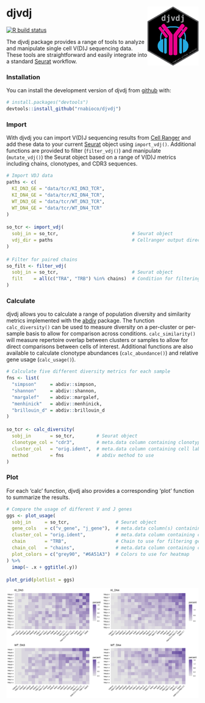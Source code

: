 
# **djvdj** <img src="man/figures/djvdj-logo-dark-3.png" align="right" height="155">

<!-- badges: start -->

[![R build
status](https://github.com/rnabioco/djvdj/workflows/R-CMD-check/badge.svg)](https://github.com/rnabioco/djvdj/actions)
<!-- badges: end -->

The djvdj package provides a range of tools to analyze and manipulate
single cell V(D)J sequencing data. These tools are straightforward and
easily integrate into a standard [Seurat](https://satijalab.org/seurat/)
workflow.

### **Installation**

You can install the development version of djvdj from
[github](https://github.com/rnabioco/djvdj) with:

``` r
# install.packages("devtools")
devtools::install_github("rnabioco/djvdj")
```

### **Import**

With djvdj you can import V(D)J sequencing results from [Cell
Ranger](https://support.10xgenomics.com/single-cell-vdj/software/pipelines/latest/using/vdj#header)
and add these data to your current
[Seurat](https://satijalab.org/seurat/) object using `import_vdj()`.
Additional functions are provided to filter (`filter_vdj()`) and
manipulate (`mutate_vdj()`) the Seurat object based on a range of V(D)J
metrics including chains, clonotypes, and CDR3 sequences.

``` r
# Import VDJ data
paths <- c(
  KI_DN3_GE = "data/tcr/KI_DN3_TCR",
  KI_DN4_GE = "data/tcr/KI_DN4_TCR",
  WT_DN3_GE = "data/tcr/WT_DN3_TCR",
  WT_DN4_GE = "data/tcr/WT_DN4_TCR"
)

so_tcr <- import_vdj(
  sobj_in = so_tcr,                           # Seurat object
  vdj_dir = paths                             # Cellranger output directories
)

# Filter for paired chains
so_filt <- filter_vdj(
  sobj_in = so_tcr,                           # Seurat object
  filt    = all(c("TRA", "TRB") %in% chains)  # Condition for filtering
)
```

### **Calculate**

djvdj allows you to calculate a range of population diversity and
similarity metrics implemented with the
[abdiv](https://github.com/kylebittinger/abdiv) package. The function
`calc_diversity()` can be used to measure diversity on a per-cluster or
per-sample basis to allow for comparison across conditions.
`calc_similarity()` will measure repertoire overlap between clusters or
samples to allow for direct comparisons between cells of interest.
Additional functions are also available to calculate clonotype
abundances (`calc_abundance()`) and relative gene usage
(`calc_usage()`).

``` r
# Calculate five different diversity metrics for each sample
fns <- list(
  "simpson"     = abdiv::simpson,
  "shannon"     = abdiv::shannon,
  "margalef"    = abdiv::margalef,
  "menhinick"   = abdiv::menhinick,
  "brillouin_d" = abdiv::brillouin_d
)

so_tcr <- calc_diversity(
  sobj_in       = so_tcr,        # Seurat object
  clonotype_col = "cdr3",        # meta.data column containing clonotype ids
  cluster_col   = "orig.ident",  # meta.data column containing cell labels
  method        = fns            # abdiv method to use
)
```

### **Plot**

For each ‘calc’ function, djvdj also provides a corresponding ‘plot’
function to summarize the results.

``` r
# Compare the usage of different V and J genes
ggs <- plot_usage(
  sobj_in     = so_tcr,                 # Seurat object
  gene_cols   = c("v_gene", "j_gene"),  # meta.data column(s) containing genes
  cluster_col = "orig.ident",           # meta.data column containing cell labels
  chain       = "TRB",                  # Chain to use for filtering genes
  chain_col   = "chains",               # meta.data column containing chains identified
  plot_colors = c("grey90", "#6A51A3")  # Colors to use for heatmap
) %>%
  imap(~ .x + ggtitle(.y))

plot_grid(plotlist = ggs)
```

![](man/figures/README-usage-1.png)<!-- -->
